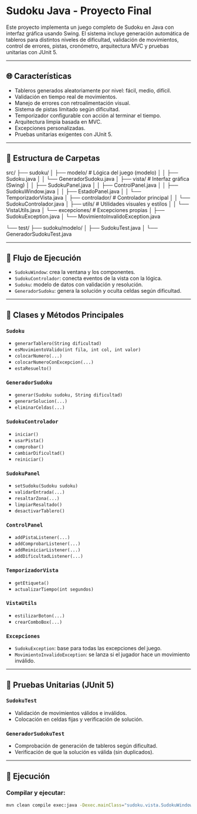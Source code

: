 # Sudoku Java - Proyecto Final

Este proyecto implementa un juego completo de Sudoku en Java con interfaz gráfica usando Swing. El sistema incluye generación automática de tableros para distintos niveles de dificultad, validación de movimientos, control de errores, pistas, cronómetro, arquitectura MVC y pruebas unitarias con JUnit 5.

---

## 🌐 Características
- Tableros generados aleatoriamente por nivel: fácil, medio, difícil.
- Validación en tiempo real de movimientos.
- Manejo de errores con retroalimentación visual.
- Sistema de pistas limitado según dificultad.
- Temporizador configurable con acción al terminar el tiempo.
- Arquitectura limpia basada en MVC.
- Excepciones personalizadas.
- Pruebas unitarias exigentes con JUnit 5.

---

## 🔺 Estructura de Carpetas
src/
├── sudoku/
│ ├── modelo/ # Lógica del juego (modelo)
│ │ ├── Sudoku.java
│ │ └── GeneradorSudoku.java
│ ├── vista/ # Interfaz gráfica (Swing)
│ │ ├── SudokuPanel.java
│ │ ├── ControlPanel.java
│ │ ├── SudokuWindow.java
│ │ ├── EstadoPanel.java
│ │ └── TemporizadorVista.java
│ ├── controlador/ # Controlador principal
│ │ └── SudokuControlador.java
│ ├── utils/ # Utilidades visuales y estilos
│ │ └── VistaUtils.java
│ └── excepciones/ # Excepciones propias
│ ├── SudokuException.java
│ └── MovimientoInvalidoException.java

└── test/
├── sudoku/modelo/
│ ├── SudokuTest.java
│ └── GeneradorSudokuTest.java



---

## 🔄 Flujo de Ejecución
- `SudokuWindow`: crea la ventana y los componentes.
- `SudokuControlador`: conecta eventos de la vista con la lógica.
- `Sudoku`: modelo de datos con validación y resolución.
- `GeneradorSudoku`: genera la solución y oculta celdas según dificultad.

---

## 🔧 Clases y Métodos Principales

### `Sudoku`
- `generarTablero(String dificultad)`
- `esMovimientoValido(int fila, int col, int valor)`
- `colocarNumero(...)`
- `colocarNumeroConExcepcion(...)`
- `estaResuelto()`

### `GeneradorSudoku`
- `generar(Sudoku sudoku, String dificultad)`
- `generarSolucion(...)`
- `eliminarCeldas(...)`

### `SudokuControlador`
- `iniciar()`
- `usarPista()`
- `comprobar()`
- `cambiarDificultad()`
- `reiniciar()`

### `SudokuPanel`
- `setSudoku(Sudoku sudoku)`
- `validarEntrada(...)`
- `resaltarZona(...)`
- `limpiarResaltado()`
- `desactivarTablero()`

### `ControlPanel`
- `addPistaListener(...)`
- `addComprobarListener(...)`
- `addReiniciarListener(...)`
- `addDificultadListener(...)`

### `TemporizadorVista`
- `getEtiqueta()`
- `actualizarTiempo(int segundos)`

### `VistaUtils`
- `estilizarBoton(...)`
- `crearComboBox(...)`

### `Excepciones`
- `SudokuException`: base para todas las excepciones del juego.
- `MovimientoInvalidoException`: se lanza si el jugador hace un movimiento inválido.

---

## 🧪 Pruebas Unitarias (JUnit 5)

### `SudokuTest`
- Validación de movimientos válidos e inválidos.
- Colocación en celdas fijas y verificación de solución.

### `GeneradorSudokuTest`
- Comprobación de generación de tableros según dificultad.
- Verificación de que la solución es válida (sin duplicados).

---

## 🚀 Ejecución

### Compilar y ejecutar:
```bash
mvn clean compile exec:java -Dexec.mainClass="sudoku.vista.SudokuWindow"

